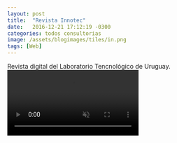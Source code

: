```yaml
---
layout: post
title:  "Revista Innotec"
date:   2016-12-21 17:12:19 -0300
categories: todos consultorias
image: /assets/blogimages/tiles/in.png
tags: [Web]
---
```

Revista digital del Laboratorio Tencnológico de Uruguay.
<video autobuffer autoPlay loop muted><source src="/assets/blogimages/in-1.mp4" type="video/mp4" /></video>